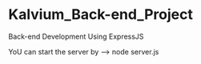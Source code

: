 # Kalvium_Back-end_Project
Back-end Development Using ExpressJS

YoU can start the server by --> node server.js
